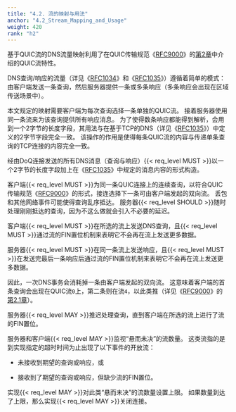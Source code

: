 ```yaml
---
title: "4.2. 流的映射与用法"
anchor: "4.2_Stream_Mapping_and_Usage"
weight: 420
rank: "h2"
---
```


基于QUIC流的DNS流量映射利用了在QUIC传输规范《[RFC9000]()》的[第2章]()中介绍的QUIC流特性。

DNS查询/响应的流量（详见《[RFC1034]()》和《[RFC1035]()》）遵循着简单的模式：由客户端发送一条查询，然后服务器提供一条或多条响应（多条响应会出现在区域传送场景中）。

本文规定的映射需要客户端为每次查询选择一条单独的QUIC流。
接着服务器使用同一条流来为该查询提供所有响应消息。
为了使得数条响应都能得到解析，会用到一个2字节的长度字段，其用法与在基于TCP的DNS（详见《[RFC1035]()》）中定义的2字节字段完全一致。
该操作的作用是使得每条QUIC流的内容与传递单条查询的TCP连接的内容完全一致。

经由DoQ连接发送的所有DNS消息（查询与响应）{{< req_level MUST >}}以一个2字节的长度字段加上在《[RFC1035]()》中规定的消息内容的形式构造。

客户端{{< req_level MUST >}}为同一条QUIC连接上的连续查询，以符合QUIC传输规范《[RFC9000]()》的形式，接连选择下一条可由客户端发起的双向流。
丢包和其他网络事件可能使得查询乱序抵达。
服务器{{< req_level SHOULD >}}随时处理刚刚抵达的查询，因为不这么做就会引入不必要的延迟。

客户端{{< req_level MUST >}}在所选的流上发送DNS查询，且{{< req_level MUST >}}通过流的FIN置位机制来表明它不会再在流上发送更多数据。

服务器{{< req_level MUST >}}在同一条流上发送响应，且{{< req_level MUST >}}在发送完最后一条响应后通过流的FIN置位机制来表明它不会再在流上发送更多数据。

因此，一次DNS事务会消耗掉一条由客户端发起的双向流。
这意味着客户端的首条查询会出现在QUIC流`0`上，第二条则在流`4`，以此类推（详见《[RFC9000]()》的[第2.1章]()）。

服务器{{< req_level MAY >}}推迟处理查询，直到客户端在所选的流上进行了流的FIN置位。

服务器和客户端{{< req_level MAY >}}监视“悬而未决”的流数量。
这类流指的是到实现指定的超时时间为止出现了以下事件的开放流：

* 未接收到期望的查询或响应，或

* 接收到了期望的查询或响应，但缺少流的FIN置位。

实现{{< req_level MAY >}}对此类“悬而未决”的流数量设置上限。
如果数量到达了上限，那么实现{{< req_level MAY >}}关闭连接。
